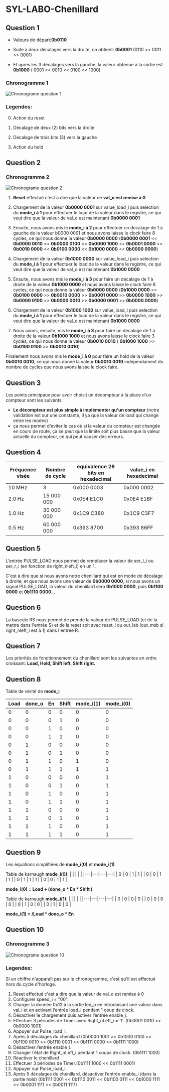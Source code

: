 # SYL-LABO-Chenillard
## Question 1
- Valeurs de départ:**0b0110**

- Suite à deux décalages vers la droite, on obtient: **0b0001** (0110 >> 0011 >> 0001)

- Et apres les 3 décalages vers la gauche, la valeur obtenue à la sortie est  **0b1000** ( 0001 << 0010 << 0100 << 1000)

### Chronogramme 1 

![Chronograme question 1](chronograme_Q1_1.png)

### Legendes:
0) Action du reset

1) Décalage de deux (2) bits vers la droite

3) Décalage de trois bits (3) vers la gauche

4) Action du hold

## Question 2

### Chronogramme 2

![Chronograme question 2](chronogramme_q2_1.png)
1) **Reset** effectué c'est a dire que la valeur de **val_o est remise à 0**

2) Chargement de la valeur **0b0000 0001** sur value_load_i puis selection du **mode_i à 1** pour effectuer le load de la valeur dans le registre, ce qui veut dire que la valeur de val_o est maintenant **0b0000 0001**

3) Ensuite, nous avons mis le **mode_i à 2** pour effectuer un decalage de 1 à gauche de la valeur b0000 0001 et nous avons laisse le clock faire 8 cycles, ce qui nous donne la valeur **0b0000 0000** (**0b0000 0001** << **0b0000 0010** << **0b0000 0100** << **0b0000 1000** << **0b0001 0000** << **0b0010 0000** << **0b0100 0000** << **0b1000 0000** << **0b0000 0000**)

4) Chargement de la valeur **0b1000 0000** sur value_load_i puis selection du **mode_i à 1** pour effectuer le load de la valeur dans le registre, ce qui veut dire que la valeur de val_o est maintenant **0b1000 0000**

5) Ensuite, nous avons mis le **mode_i à 3** pour faire un decalage de 1 à droite de la valeur **0b1000 0000** et nous avons laisse le clock faire 8 cycles, ce qui nous donne la valeur **0b0000 0000** (**0b1000 0000** >> **0b0100 0000** >> **0b0010 0000** >> **0b0001 0000** >> **0b0000 1000** >> **0b0000 0100** >> **0b0000 0010** >> **0b0000 0001** >> **0b0000 0000**)

6) Chargement de la valeur **0b1000 1000** sur value_load_i puis selection du **mode_i à 1** pour effectuer le load de la valeur dans le registre, ce qui veut dire que la valeur de val_o est maintenant **0b1000 0000**

7) Nous avons, ensuite, mis le **mode_i à 3** pour faire un decalage de 1 à droite de la valeur **0b1000 1000** et nous avons laisse le clock faire 3 cycles, ce qui nous donne la valeur **0b0010 0010** ( **0b1000 1000** >> **0b0100 0100** >> **0b0010 0010**) 
 
Finalement nous avons mis le **mode_i à 0** pour faire un hold de la valeur **0b0010 0010**, ce qui nous donne la valeur **0b0010 0010** independament du nombre de cycles que nous avons laisse le clock faire.

## Question 3
Les points principaux pour avoir choisit un decompteur à la place d'un compteur sont les suivants:

- **Le décompteur est plus simple à implémenter qu'un compteur** (notre validation est sur une constante, il ya que la valeur de load qui change entre les modes)
- ça nous permet d'eviter le cas où si la valeur du compteur est changée en cours de route, ça se peut que la limite soit plus basse que la valeur actuelle du compteur, ce qui peut causer des erreurs.

## Question 4
| Fréquence visée    | Nombre de cycle | equivalence 28 bits en hexadecimal |value_i en hexadecimal|
| ------- | ---         | ---------- |--------------|
| 10 MHz  | 3           |0x000 0003  | 0x000 0002   |
| 2.0 Hz  | 15 000 000  |0x0E4 E1C0  | 0x0E4 E1BF   |
| 1.0 Hz  | 30 000 000  |0x1C9 C380  | 0x1C9 C3F7   |
| 0.5 Hz  | 60 000 000  |0x393 8700  | 0x393 86FF   |

## Question 5

L'entrée PULSE_LOAD nous permet de remplacer la valeur de ser_l_i ou ser_r_i (en fonction de right_nleft_i) en un 1.

C'est à dire que si nous avons notre chenillard qui est en mode de décalage à droite, et que nous avons une valeur de  **0b0000 0000**, si nous avons un signal PULSE_LOAD, la valeur du cheniilard sera **0b1000 0000**, puis **0b1100 0000** et **0b1110 0000**... 

## Question 6
La bascule RS nous permet de prende la valeur de PULSE_LOAD (et de la mettre dans l'entrée S) et de la reset soit avec reset_i ou out_lsb (out_msb si right_nleft_i est à 1) dans l'entrée R.

## Question 7
Les priorités de fonctionnement du chenillard sont les suivantes en ordre croissant: **Load, Hold, Shift left, Shift right.**

## Question 8
Table de vérité de **mode_i**

| Load | done_o  | En  | Shift | mode_i(1) | mode_i(0) |
|------|---------|-----|-------|-----------|-----------|
|  0   |   0     |  0  |   0   |     0     |     0     |
|  0   |   0     |  0  |   1   |     0     |     0     |
|  0   |   0     |  1  |   0   |     0     |     0     |
|  0   |   0     |  1  |   1   |     0     |     0     |
|  0   |   1     |  0  |   0   |     0     |     0     |
|  0   |   1     |  0  |   1   |     0     |     0     |
|  0   |   1     |  1  |   0   |     1     |     0     |
|  0   |   1     |  1  |   1   |     1     |     1     |
|  1   |   0     |  0  |   0   |     0     |     1     |
|  1   |   0     |  0  |   1   |     0     |     1     |
|  1   |   0     |  1  |   0   |     0     |     1     |
|  1   |   0     |  1  |   1   |     0     |     1     |
|  1   |   1     |  0  |   0   |     0     |     1     |
|  1   |   1     |  0  |   1   |     0     |     1     |
|  1   |   1     |  1  |   0   |     0     |     1     |
|  1   |   1     |  1  |   1   |     0     |     1     |


## Question 9
Les équations simplifiées de **mode_i(0)** et **mode_i(1)**

Table de karnaugh **mode_i(0)**: 
|   |   |   |   |
|---|---|---|---|
|  0  |  0  |  1  |   1   |
|  0  |  0  |  1  |   1   |
|  0  |  1  |  1  |   1   |
|  0  |  0  |  1  |   1   |

**mode_i(0) = Load + (done_o * En * Shift )**

Table de karnaugh **mode_i(1)**: 
|   |   |   |   |
|---|---|---|---|
|  0  |  0  |  0  |   0   |
|  0  |  0  |  0  |   0   |
|  0  |  1  |  0  |   0   |
|  0  |  1  |  0  |   0   |

**mode_i(1) = /Load * done_o * En**

## Question 10
### Chronogramme 3
![Chronograme question 10](chronogramme_q10_1.png)
### Legendes:
Si un chiffre n'apparaît pas sur le chronogramme, c'est qu'il est effectué hors du cycle d'horloge.
1) Reset effectué c'est a dire que la valeur de val_o est remise à 0
2) Configurer speed_i = "00".
3) Charger la donnée 0x12 à la sortie led_o en introduisant une valeur dans val_i et en activant l’entrée load_i pendant 1 coup de clock.
4) Désactiver le chargement puis activer l’entrée enable_i.
5) Effectuer 3 périodes de Timer avec Right_nLeft_i = ’1’. (0b0001 0010 >> 0b0000 1001)
6) Appuyer sur Pulse_load_i.
7) Après 5 décalages du chenillard (0b0000 1001 >> 0b1000 0100 >> 0b1100 0010 >> 0b1110 0001 >> 0b1111 0000 >> 0b1111 1000)
8) Désactiver l’entrée enable_i.
9) Changer l’état de Right_nLeft_i pendant 1 coups de clock. (0b1111 1000)
10) Réactiver le chenillard
11) Effectuer 3 périodes de Timer.(0b1111 1000 << 0b1111 0001)
12) Appuyer sur Pulse_load_i.
13) Après 5 décalages du chenillard, désactiver l’entrée enable_i (dans la partie hold) (0b1111 0001 << 0b1110 0011 << 0b1100 0111 << 0b1000 1111 << 0b0001 1111 << 0b0011 1111)
